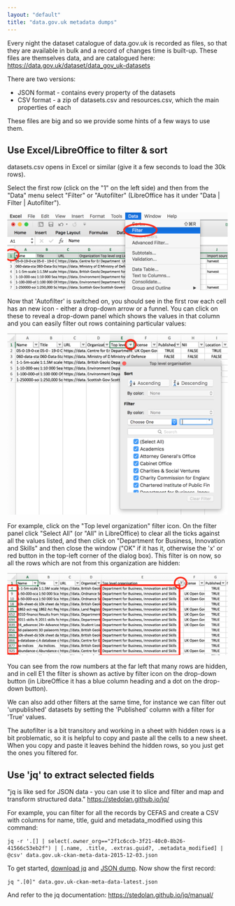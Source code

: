 ```yaml
---
layout: "default"
title: "data.gov.uk metadata dumps"
---
```


Every night the dataset catalogue of data.gov.uk is recorded as files, so that they are available in bulk and a record of changes time is built-up. These files are themselves data, and are catalogued here: <https://data.gov.uk/dataset/data_gov_uk-datasets>

There are two versions:

* JSON format - contains every property of the datasets
* CSV format - a zip of datasets.csv and resources.csv, which the main properties of each

These files are big and so we provide some hints of a few ways to use them.

## Use Excel/LibreOffice to filter & sort

datasets.csv opens in Excel or similar (give it a few seconds to load the 30k rows).

Select the first row (click on the "1" on the left side) and then from the "Data" menu select "Filter" or "Autofilter" (LibreOffice has it under "Data \| Filter \| Autofilter").

![Switching on auto-filter](images/dumps-autofilter-switch-on.png)

Now that 'Autofilter' is switched on, you should see in the first row each cell has an new icon - either a drop-down arrow or a funnel. You can click on these to reveal a drop-down panel which shows the values in that column and you can easily filter out rows containing particular values:

![Auto-filter menu](images/dumps-autofilter-menu.png)

For example, click on the "Top level organization" filter icon. On the filter panel click "Select All" (or "All" in LibreOffice) to clear all the ticks against all the values listed, and then click on "Department for Business, Innovation and Skills" and then close the window ("OK" if it has it, otherwise the 'x' or red button in the top-left corner of the dialog box). This filter is on now, so all the rows which are not from this organization are hidden:

![Auto-filter menu](images/dumps-autofilter-filtered.png)

You can see from the row numbers at the far left that many rows are hidden, and in cell E1 the filter is shown as active by filter icon on the drop-down button (in LibreOffice it has a blue column heading and a dot on the drop-down button).

We can also add other filters at the same time, for instance we can filter out 'unpublished' datasets by setting the 'Published' column with a filter for 'True' values.

The autofilter is a bit transitory and working in a sheet with hidden rows is a bit problematic, so it is helpful to copy and paste all the cells to a new sheet. When you copy and paste it leaves behind the hidden rows, so you just get the ones you filtered for.

## Use 'jq' to extract selected fields

"jq is like sed for JSON data - you can use it to slice and filter and map and transform structured data." https://stedolan.github.io/jq/

For example, you can filter for all the records by CEFAS and create a CSV with columns for name, title, guid and metadata_modified using this command:

    jq -r '.[] | select(.owner_org=="2f1c6ccb-3f21-40c0-8b26-41566c53eb2f") | [.name, .title, .extras.guid?, .metadata_modified] | @csv' data.gov.uk-ckan-meta-data-2015-12-03.json

To get started, [download jq](https://stedolan.github.io/jq/download/) and [JSON dump](http://www.data.gov.uk/data/dumps/data.gov.uk-ckan-meta-data-latest.json.zip). Now show the first record:

    jq ".[0]" data.gov.uk-ckan-meta-data-latest.json

And refer to the jq documentation: <https://stedolan.github.io/jq/manual/>
